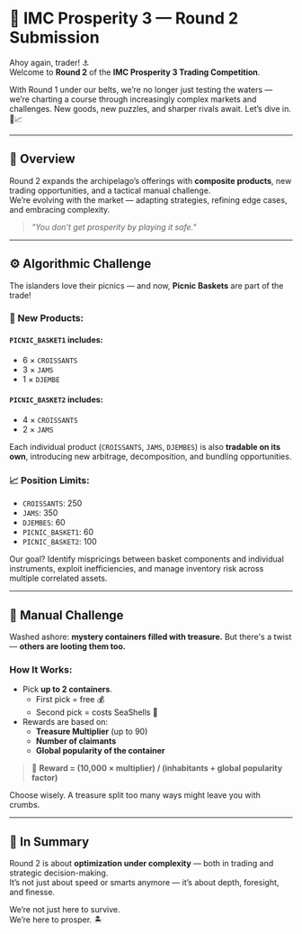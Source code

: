 # 🌊 IMC Prosperity 3 — Round 2 Submission

Ahoy again, trader! ⚓  
Welcome to **Round 2** of the **IMC Prosperity 3 Trading Competition**.

With Round 1 under our belts, we’re no longer just testing the waters — we’re charting a course through increasingly complex markets and challenges. New goods, new puzzles, and sharper rivals await. Let’s dive in. 🌊📈

---

## 🧭 Overview

Round 2 expands the archipelago’s offerings with **composite products**, new trading opportunities, and a tactical manual challenge.  
We’re evolving with the market — adapting strategies, refining edge cases, and embracing complexity.

> _"You don’t get prosperity by playing it safe."_

---

## ⚙️ **Algorithmic Challenge**

The islanders love their picnics — and now, **Picnic Baskets** are part of the trade!

### 🧺 New Products:

#### `PICNIC_BASKET1` includes:
- 6 × `CROISSANTS`  
- 3 × `JAMS`  
- 1 × `DJEMBE`

#### `PICNIC_BASKET2` includes:
- 4 × `CROISSANTS`  
- 2 × `JAMS`

Each individual product (`CROISSANTS`, `JAMS`, `DJEMBES`) is also **tradable on its own**, introducing new arbitrage, decomposition, and bundling opportunities.

### 📈 Position Limits:
- `CROISSANTS`: 250  
- `JAMS`: 350  
- `DJEMBES`: 60  
- `PICNIC_BASKET1`: 60  
- `PICNIC_BASKET2`: 100

Our goal? Identify mispricings between basket components and individual instruments, exploit inefficiencies, and manage inventory risk across multiple correlated assets.

---

## 💸 **Manual Challenge**

Washed ashore: **mystery containers filled with treasure.** But there's a twist — **others are looting them too.**

### How It Works:
- Pick **up to 2 containers**.
  - First pick = free 💰  
  - Second pick = costs SeaShells 💸
- Rewards are based on:
  - **Treasure Multiplier** (up to 90)  
  - **Number of claimants**  
  - **Global popularity of the container**

> 🧮 **Reward = (10,000 × multiplier) / (inhabitants + global popularity factor)**

Choose wisely. A treasure split too many ways might leave you with crumbs.

---

## 🌊 In Summary

Round 2 is about **optimization under complexity** — both in trading and strategic decision-making.  
It’s not just about speed or smarts anymore — it’s about depth, foresight, and finesse.

We’re not just here to survive.  
We’re here to prosper. 🏝️